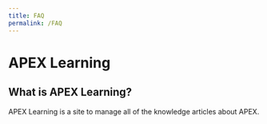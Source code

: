 ```yaml
---
title: FAQ
permalink: /FAQ
---
```


# APEX Learning

## What is APEX Learning?

APEX Learning is a site to manage all of the knowledge articles about APEX.
